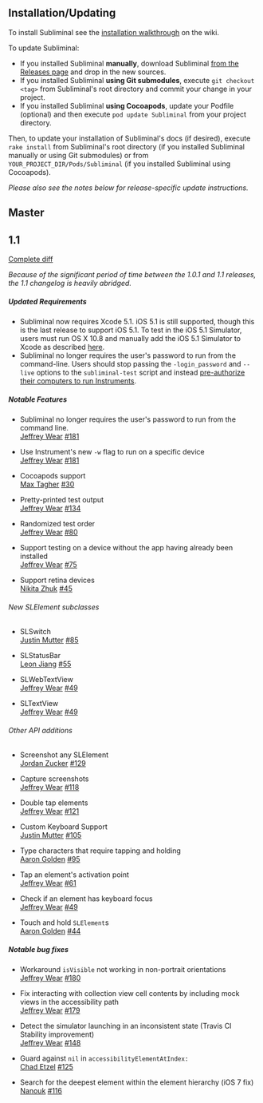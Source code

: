 ## Installation/Updating

To install Subliminal see the [installation walkthrough](https://github.com/inkling/Subliminal/wiki#installing-subliminal)
on the wiki.

To update Subliminal:
* If you installed Subliminal **manually**, download Subliminal [from the Releases page](https://github.com/inkling/Subliminal/releases)
and drop in the new sources.
* If you installed Subliminal **using Git submodules**, execute `git checkout <tag>` from
Subliminal's root directory and commit your change in your project.
* If you installed Subliminal **using Cocoapods**,  update your Podfile (optional) and then
execute `pod update Subliminal` from your project directory.

Then, to update your installation of Subliminal's docs (if desired), execute `rake install` from
Subliminal's root directory (if you installed Subliminal manually or using Git submodules) or
from `YOUR_PROJECT_DIR/Pods/Subliminal` (if you installed Subliminal using Cocoapods).

_Please also see the notes below for release-specific update instructions._

## Master

## 1.1

[Complete diff](https://github.com/inkling/Subliminal/compare/1.0.1...1.1)

_Because of the significant period of time between the 1.0.1 and 1.1 releases, the 1.1 changelog is heavily abridged._

##### Updated Requirements

* Subliminal now requires Xcode 5.1. iOS 5.1 is still supported, though this is the last release
to support iOS 5.1. To test in the iOS 5.1 Simulator, users must run OS X 10.8 and manually
add the iOS 5.1 Simulator to Xcode as described [here](http://stackoverflow.com/a/22494536/495611).
* Subliminal no longer requires the user's password to run from the command-line. Users
should stop passing the `-login_password` and `--live` options to the `subliminal-test` script
and instead [pre-authorize their computers to run Instruments](https://github.com/inkling/Subliminal/wiki/Continuous-Integration#faq).

##### Notable Features

* Subliminal no longer requires the user's password to run from the command line.  
  [Jeffrey Wear](https://github.com/wearhere) [#181](https://github.com/inkling/Subliminal/pull/181)

* Use Instrument's new `-w` flag to run on a specific device  
  [Jeffrey Wear](https://github.com/wearhere) [#181](https://github.com/inkling/Subliminal/pull/181)

* Cocoapods support  
  [Max Tagher](https://github.com/MaxGabriel) [#30](https://github.com/inkling/Subliminal/pull/30)
    
* Pretty-printed test output  
  [Jeffrey Wear](https://github.com/wearhere) [#134](https://github.com/inkling/Subliminal/pull/134)
    
* Randomized test order  
  [Jeffrey Wear](https://github.com/wearhere) [#80](https://github.com/inkling/Subliminal/pull/80)

* Support testing on a device without the app having already been installed  
  [Jeffrey Wear](https://github.com/wearhere) [#75](https://github.com/inkling/Subliminal/pull/75)

* Support retina devices  
  [Nikita Zhuk](https://github.com/nzhuk) [#45](https://github.com/inkling/Subliminal/pull/45)

###### New SLElement subclasses

* SLSwitch  
  [Justin Mutter](https://github.com/j-mutter) [#85](https://github.com/inkling/Subliminal/pull/85)

* SLStatusBar  
  [Leon Jiang](https://github.com/leoninkling) [#55](https://github.com/inkling/Subliminal/pull/55)

* SLWebTextView  
  [Jeffrey Wear](https://github.com/wearhere) [#49](https://github.com/inkling/Subliminal/pull/49)

* SLTextView  
  [Jeffrey Wear](https://github.com/wearhere) [#49](https://github.com/inkling/Subliminal/pull/49)
    
###### Other API additions 

* Screenshot any SLElement  
  [Jordan Zucker](https://github.com/jzucker2) [#129](https://github.com/inkling/Subliminal/pull/129)

* Capture screenshots  
  [Jeffrey Wear](https://github.com/wearhere) [#118](https://github.com/inkling/Subliminal/pull/118)

* Double tap elements  
  [Jeffrey Wear](https://github.com/wearhere) [#121](https://github.com/inkling/Subliminal/pull/121)
    
* Custom Keyboard Support  
  [Justin Mutter](https://github.com/j-mutter) [#105](https://github.com/inkling/Subliminal/pull/105)
    
* Type characters that require tapping and holding  
  [Aaron Golden](https://github.com/aegolden) [#95](https://github.com/inkling/Subliminal/pull/95)
    
* Tap an element's activation point  
  [Jeffrey Wear](https://github.com/wearhere) [#61](https://github.com/inkling/Subliminal/pull/61)
    
* Check if an element has keyboard focus  
  [Jeffrey Wear](https://github.com/wearhere) [#49](https://github.com/inkling/Subliminal/pull/49)
    
* Touch and hold `SLElement`s  
  [Aaron Golden](https://github.com/aegolden) [#44](https://github.com/inkling/Subliminal/pull/44)
  


##### Notable bug fixes

* Workaround `isVisible` not working in non-portrait orientations  
  [Jeffrey Wear](https://github.com/wearhere) [#180](https://github.com/inkling/Subliminal/pull/180)

* Fix interacting with collection view cell contents by including mock views in the accessibility path  
  [Jeffrey Wear](https://github.com/wearhere) [#179](https://github.com/inkling/Subliminal/pull/179)

* Detect the simulator launching in an inconsistent state (Travis CI Stability improvement)  
  [Jeffrey Wear](https://github.com/wearhere) [#148](https://github.com/inkling/Subliminal/pull/148)
    
* Guard against `nil` in `accessibilityElementAtIndex:`  
  [Chad Etzel](https://github.com/jazzychad) [#125](https://github.com/inkling/Subliminal/pull/125)

* Search for the deepest element within the element hierarchy (iOS 7 fix)  
  [Nanouk](https://github.com/j2bbayle) [#116](https://github.com/inkling/Subliminal/pull/116)

